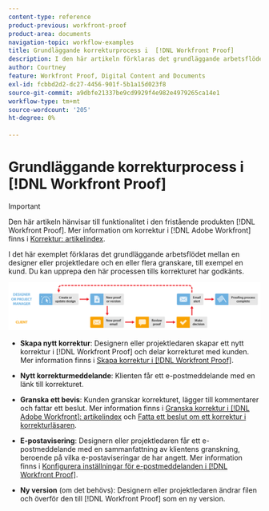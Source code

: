 ```yaml
---
content-type: reference
product-previous: workfront-proof
product-area: documents
navigation-topic: workflow-examples
title: Grundläggande korrekturprocess i  [!DNL Workfront Proof]
description: I den här artikeln förklaras det grundläggande arbetsflödet mellan en designer eller projektledare och en eller flera granskare, t.ex. en kund.
author: Courtney
feature: Workfront Proof, Digital Content and Documents
exl-id: fcbbd2d2-dc27-4456-901f-5b1a15d023f8
source-git-commit: a9dbfe21337be9cd9929f4e982e4979265ca14e1
workflow-type: tm+mt
source-wordcount: '205'
ht-degree: 0%

---
```


# Grundläggande korrekturprocess i [!DNL Workfront Proof]

<!-- Audited: 5/2025 -->

>[!IMPORTANT]
>
>Den här artikeln hänvisar till funktionalitet i den fristående produkten [!DNL Workfront Proof]. Mer information om korrektur i [!DNL Adobe Workfront] finns i [Korrektur: artikelindex](../../../review-and-approve-work/proofing/proofing.md).

I det här exemplet förklaras det grundläggande arbetsflödet mellan en designer eller projektledare och en eller flera granskare, till exempel en kund. Du kan upprepa den här processen tills korrekturet har godkänts.

![basic_workflow.png](assets/basic_workflow.png)

* **Skapa nytt korrektur**: Designern eller projektledaren skapar ett nytt korrektur i [!DNL Workfront Proof] och delar korrekturet med kunden. Mer information finns i [Skapa korrektur i [!DNL Workfront Proof]](../../../workfront-proof/wp-work-proofsfiles/create-proofs-and-files/generate-proofs.md).

* **Nytt korrekturmeddelande**: Klienten får ett e-postmeddelande med en länk till korrekturet.

* **Granska ett bevis**: Kunden granskar korrekturet, lägger till kommentarer och fattar ett beslut. Mer information finns i [Granska korrektur i [!DNL Adobe Workfront]: artikelindex](../../../review-and-approve-work/proofing/reviewing-proofs-within-workfront/review-proofs-in-wf.md) och [Fatta ett beslut om ett korrektur i korrekturläsaren](../../../review-and-approve-work/proofing/reviewing-proofs-within-workfront/make-a-decision-on-a-proof/make-decisions-on-proof.md).

* **E-postavisering**: Designern eller projektledaren får ett e-postmeddelande med en sammanfattning av klientens granskning, beroende på vilka e-postaviseringar de har angett. Mer information finns i [Konfigurera inställningar för e-postmeddelanden i [!DNL Workfront Proof]](../../../workfront-proof/wp-emailsntfctns/email-alerts/config-email-notification-settings-wp.md).

* **Ny version** (om det behövs): Designern eller projektledaren ändrar filen och överför den till [!DNL Workfront Proof] som en ny version.


